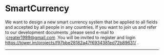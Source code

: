 SmartCurrency
=============

We want to design a new smart currency system that be applied to all fields and accepted by all people in any countries. If you want to join us and refer to our development documents ,please send e-mail to :creater1989@gmail.com .You will be invited to register and login https://tower.im/projects/f97bbe28182a47f6934381ed72b89631/ .

----------
